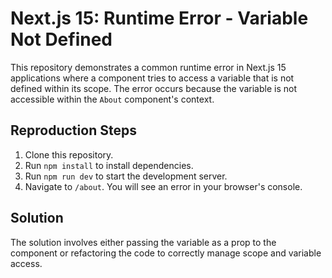 # Next.js 15: Runtime Error - Variable Not Defined

This repository demonstrates a common runtime error in Next.js 15 applications where a component tries to access a variable that is not defined within its scope.  The error occurs because the variable is not accessible within the `About` component's context.

## Reproduction Steps
1. Clone this repository.
2. Run `npm install` to install dependencies.
3. Run `npm run dev` to start the development server.
4. Navigate to `/about`.  You will see an error in your browser's console.

## Solution
The solution involves either passing the variable as a prop to the component or refactoring the code to correctly manage scope and variable access.
